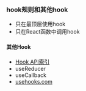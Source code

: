 ### hook规则和其他hook
- 只在最顶层使用hook
- 只在React函数中调用hook

#### 其他Hook
- [Hook API索引](https://zh-hans.reactjs.org/docs/hooks-reference.html)
- useReducer
- useCallback
- [usehooks.com](https://www.usehooks.com)